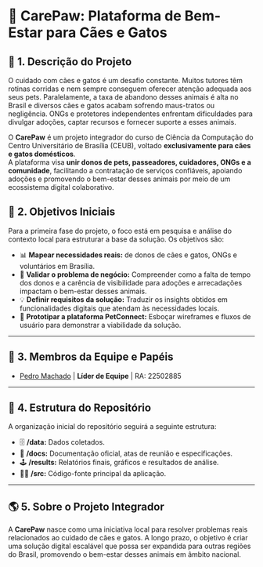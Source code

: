 # 🐾 CarePaw: Plataforma de Bem-Estar para Cães e Gatos

## 🚀 1. Descrição do Projeto

O cuidado com cães e gatos é um desafio constante. Muitos tutores têm rotinas corridas e nem sempre conseguem oferecer atenção adequada aos seus pets. Paralelamente, a taxa de abandono desses animais é alta no Brasil e diversos cães e gatos acabam sofrendo maus-tratos ou negligência. ONGs e protetores independentes enfrentam dificuldades para divulgar adoções, captar recursos e fornecer suporte a esses animais.

O **CarePaw** é um projeto integrador do curso de Ciência da Computação do Centro Universitário de Brasília (CEUB), voltado **exclusivamente para cães e gatos domésticos**.  
A plataforma visa **unir donos de pets, passeadores, cuidadores, ONGs e a comunidade**, facilitando a contratação de serviços confiáveis, apoiando adoções e promovendo o bem-estar desses animais por meio de um ecossistema digital colaborativo.

## 🎯 2. Objetivos Iniciais 

Para a primeira fase do projeto, o foco está em pesquisa e análise do contexto local para estruturar a base da solução. Os objetivos são:

-   📊 **Mapear necessidades reais:** de donos de cães e gatos, ONGs e voluntários em Brasília. 
-   🐶 **Validar o problema de negócio:** Compreender como a falta de tempo dos donos e a carência de visibilidade para adoções e arrecadações impactam o bem-estar desses animais.
-   💡 **Definir requisitos da solução:** Traduzir os insights obtidos em funcionalidades digitais que atendam às necessidades locais.
-   📱 **Prototipar a plataforma PetConnect:** Esboçar wireframes e fluxos de usuário para demonstrar a viabilidade da solução.

---

## 👥 3. Membros da Equipe e Papéis

- [Pedro Machado](https://github.com/machad1n) | **Líder de Equipe** | RA: 22502885

---

## 📂 4. Estrutura do Repositório

A organização inicial do repositório seguirá a seguinte estrutura:

-   🗄️ **/data:** Dados coletados.
-   📄 **/docs:** Documentação oficial, atas de reunião e especificações.
-   🕹️ **/results:** Relatórios finais, gráficos e resultados de análise. 
-   👨‍💻 **/src:** Código-fonte principal da aplicação.  

---

## 🌎 5. Sobre o Projeto Integrador

A **CarePaw** nasce como uma iniciativa local para resolver problemas reais relacionados ao cuidado de cães e gatos. A longo prazo, o objetivo é criar uma solução digital escalável que possa ser expandida para outras regiões do Brasil, promovendo o bem-estar desses animais em âmbito nacional.
